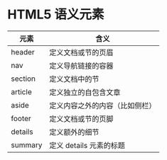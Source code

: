 # HTML5 语义元素

元素 | 含义
--- | ---
header | 定义文档或节的页眉
nav | 定义导航链接的容器
section | 定义文档中的节
article | 定义独立的自包含文章
aside | 定义内容之外的内容（比如侧栏）
footer | 定义文档或节的页脚
details | 定义额外的细节
summary | 定义 details 元素的标题
